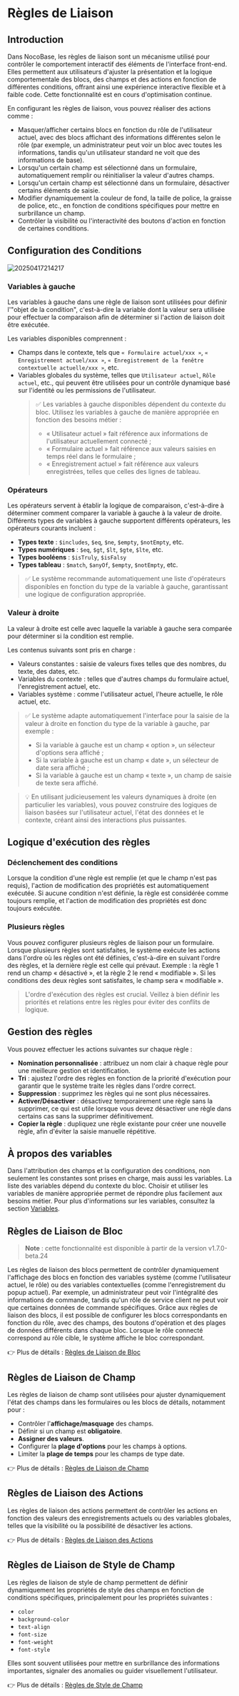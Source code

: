 # Règles de Liaison

## Introduction

Dans NocoBase, les règles de liaison sont un mécanisme utilisé pour contrôler le comportement interactif des éléments de l'interface front-end. Elles permettent aux utilisateurs d'ajuster la présentation et la logique comportementale des blocs, des champs et des actions en fonction de différentes conditions, offrant ainsi une expérience interactive flexible et à faible code. Cette fonctionnalité est en cours d'optimisation continue.

En configurant les règles de liaison, vous pouvez réaliser des actions comme :

- Masquer/afficher certains blocs en fonction du rôle de l'utilisateur actuel, avec des blocs affichant des informations différentes selon le rôle (par exemple, un administrateur peut voir un bloc avec toutes les informations, tandis qu'un utilisateur standard ne voit que des informations de base).
- Lorsqu'un certain champ est sélectionné dans un formulaire, automatiquement remplir ou réinitialiser la valeur d'autres champs.
- Lorsqu'un certain champ est sélectionné dans un formulaire, désactiver certains éléments de saisie.
- Modifier dynamiquement la couleur de fond, la taille de police, la graisse de police, etc., en fonction de conditions spécifiques pour mettre en surbrillance un champ.
- Contrôler la visibilité ou l'interactivité des boutons d'action en fonction de certaines conditions.

## Configuration des Conditions

![20250417214217](https://static-docs.nocobase.com/20250417214217.png)

### Variables à gauche

Les variables à gauche dans une règle de liaison sont utilisées pour définir l'"objet de la condition", c'est-à-dire la variable dont la valeur sera utilisée pour effectuer la comparaison afin de déterminer si l'action de liaison doit être exécutée.

Les variables disponibles comprennent :

- Champs dans le contexte, tels que `« Formulaire actuel/xxx »`, `« Enregistrement actuel/xxx »`, `« Enregistrement de la fenêtre contextuelle actuelle/xxx »`, etc.
- Variables globales du système, telles que `Utilisateur actuel`, `Rôle actuel`, etc., qui peuvent être utilisées pour un contrôle dynamique basé sur l'identité ou les permissions de l'utilisateur.
  > ✅ Les variables à gauche disponibles dépendent du contexte du bloc. Utilisez les variables à gauche de manière appropriée en fonction des besoins métier :
  >
  > - « Utilisateur actuel » fait référence aux informations de l'utilisateur actuellement connecté ;
  > - « Formulaire actuel » fait référence aux valeurs saisies en temps réel dans le formulaire ;
  > - « Enregistrement actuel » fait référence aux valeurs enregistrées, telles que celles des lignes de tableau.

### Opérateurs

Les opérateurs servent à établir la logique de comparaison, c'est-à-dire à déterminer comment comparer la variable à gauche à la valeur de droite. Différents types de variables à gauche supportent différents opérateurs, les opérateurs courants incluent :

- **Types texte** : `$includes`, `$eq`, `$ne`, `$empty`, `$notEmpty`, etc.
- **Types numériques** : `$eq`, `$gt`, `$lt`, `$gte`, `$lte`, etc.
- **Types booléens** : `$isTruly`, `$isFalsy`
- **Types tableau** : `$match`, `$anyOf`, `$empty`, `$notEmpty`, etc.

> ✅ Le système recommande automatiquement une liste d'opérateurs disponibles en fonction du type de la variable à gauche, garantissant une logique de configuration appropriée.

### Valeur à droite

La valeur à droite est celle avec laquelle la variable à gauche sera comparée pour déterminer si la condition est remplie.

Les contenus suivants sont pris en charge :

- Valeurs constantes : saisie de valeurs fixes telles que des nombres, du texte, des dates, etc.
- Variables du contexte : telles que d'autres champs du formulaire actuel, l'enregistrement actuel, etc.
- Variables système : comme l'utilisateur actuel, l'heure actuelle, le rôle actuel, etc.

> ✅ Le système adapte automatiquement l'interface pour la saisie de la valeur à droite en fonction du type de la variable à gauche, par exemple :
>
> - Si la variable à gauche est un champ « option », un sélecteur d'options sera affiché ;
> - Si la variable à gauche est un champ « date », un sélecteur de date sera affiché ;
> - Si la variable à gauche est un champ « texte », un champ de saisie de texte sera affiché.

> 💡 En utilisant judicieusement les valeurs dynamiques à droite (en particulier les variables), vous pouvez construire des logiques de liaison basées sur l'utilisateur actuel, l'état des données et le contexte, créant ainsi des interactions plus puissantes.

## Logique d'exécution des règles

### Déclenchement des conditions

Lorsque la condition d'une règle est remplie (et que le champ n'est pas requis), l'action de modification des propriétés est automatiquement exécutée. Si aucune condition n'est définie, la règle est considérée comme toujours remplie, et l'action de modification des propriétés est donc toujours exécutée.

### Plusieurs règles

Vous pouvez configurer plusieurs règles de liaison pour un formulaire. Lorsque plusieurs règles sont satisfaites, le système exécute les actions dans l'ordre où les règles ont été définies, c'est-à-dire en suivant l'ordre des règles, et la dernière règle est celle qui prévaut.
Exemple : la règle 1 rend un champ « désactivé », et la règle 2 le rend « modifiable ». Si les conditions des deux règles sont satisfaites, le champ sera « modifiable ».

> L'ordre d'exécution des règles est crucial. Veillez à bien définir les priorités et relations entre les règles pour éviter des conflits de logique.

## Gestion des règles

Vous pouvez effectuer les actions suivantes sur chaque règle :

- **Nomination personnalisée** : attribuez un nom clair à chaque règle pour une meilleure gestion et identification.
- **Tri** : ajustez l'ordre des règles en fonction de la priorité d'exécution pour garantir que le système traite les règles dans l'ordre correct.
- **Suppression** : supprimez les règles qui ne sont plus nécessaires.
- **Activer/Désactiver** : désactivez temporairement une règle sans la supprimer, ce qui est utile lorsque vous devez désactiver une règle dans certains cas sans la supprimer définitivement.
- **Copier la règle** : dupliquez une règle existante pour créer une nouvelle règle, afin d'éviter la saisie manuelle répétitive.

## À propos des variables

Dans l'attribution des champs et la configuration des conditions, non seulement les constantes sont prises en charge, mais aussi les variables. La liste des variables dépend du contexte du bloc. Choisir et utiliser les variables de manière appropriée permet de répondre plus facilement aux besoins métier. Pour plus d'informations sur les variables, consultez la section [Variables](/handbook/ui/variables).

## Règles de Liaison de Bloc 

> **Note** : cette fonctionnalité est disponible à partir de la version v1.7.0-beta.24

Les règles de liaison des blocs permettent de contrôler dynamiquement l'affichage des blocs en fonction des variables système (comme l'utilisateur actuel, le rôle) ou des variables contextuelles (comme l'enregistrement du popup actuel). Par exemple, un administrateur peut voir l'intégralité des informations de commande, tandis qu'un rôle de service client ne peut voir que certaines données de commande spécifiques. Grâce aux règles de liaison des blocs, il est possible de configurer les blocs correspondants en fonction du rôle, avec des champs, des boutons d'opération et des plages de données différents dans chaque bloc. Lorsque le rôle connecté correspond au rôle cible, le système affiche le bloc correspondant.

👉 Plus de détails : [Règles de Liaison de Bloc](/handbook/ui/blocks/block-settings/block-linkage-rule)

## Règles de Liaison de Champ

Les règles de liaison de champ sont utilisées pour ajuster dynamiquement l'état des champs dans les formulaires ou les blocs de détails, notamment pour :

- Contrôler l'**affichage/masquage** des champs.
- Définir si un champ est **obligatoire**.
- **Assigner des valeurs**.
- Configurer la **plage d'options** pour les champs à options.
- Limiter la **plage de temps** pour les champs de type date.

👉 Plus de détails : [Règles de Liaison de Champ](/handbook/ui/blocks/block-settings/field-linkage-rule)

## Règles de Liaison des Actions

Les règles de liaison des actions permettent de contrôler les actions en fonction des valeurs des enregistrements actuels ou des variables globales, telles que la visibilité ou la possibilité de désactiver les actions.

👉 Plus de détails : [Règles de Liaison des Actions](/handbook/ui/actions/action-settings/linkage-rule)

## Règles de Liaison de Style de Champ

Les règles de liaison de style de champ permettent de définir dynamiquement les propriétés de style des champs en fonction de conditions spécifiques, principalement pour les propriétés suivantes :

- `color`
- `background-color`
- `text-align`
- `font-size`
- `font-weight`
- `font-style`

Elles sont souvent utilisées pour mettre en surbrillance des informations importantes, signaler des anomalies ou guider visuellement l'utilisateur.

👉 Plus de détails : [Règles de Style de Champ](/handbook/ui/fields/field-settings/style)
